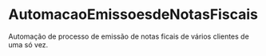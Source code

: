# AutomacaoEmissoesdeNotasFiscais
 Automação de processo de emissão de notas ficais de vários clientes de uma só vez.
